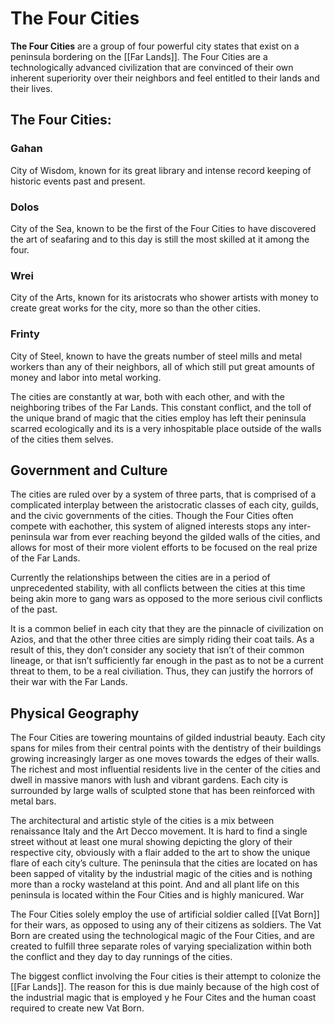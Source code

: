 # The Four Cities

**The Four Cities** are a group of four powerful city states that exist on a peninsula bordering on the [[Far Lands]]. The Four Cities are a technologically advanced civilization that are convinced of their own inherent superiority over their neighbors and feel entitled to their lands and their lives.

## The Four Cities:

### Gahan
City of Wisdom, known for its great library and intense record keeping of historic events past and present.

### Dolos
City of the Sea, known to be the first of the Four Cities to have discovered the art of seafaring and to this day is still the most skilled at it among the four.

### Wrei
City of the Arts, known for its aristocrats who shower artists with money to create great works for the city, more so than the other cities.

### Frinty
City of Steel, known to have the greats number of steel mills and metal workers than any of their neighbors, all of which still put great amounts of money and labor into metal working. 

The cities are constantly at war, both with each other, and with the neighboring tribes of the Far Lands. This constant conflict, and the toll of the unique brand of magic that the cities employ has left their peninsula scarred ecologically and its is a very inhospitable place outside of the walls of the cities them selves.

## Government and Culture
The cities are ruled over by a system of three parts, that is comprised of a complicated interplay between the aristocratic classes of each city, guilds, and the civic governments of the cities. Though the Four Cities often compete with eachother, this system of aligned interests stops any inter-peninsula war from ever reaching beyond the gilded walls of the cities, and allows for most of their more violent efforts to be focused on the real prize of the Far Lands.

Currently the relationships between the cities are in a period of unprecedented stability, with all conflicts between the cities at this time being akin more to gang wars as opposed to the more serious civil conflicts of the past.

It is a common belief in each city that they are the pinnacle of civilization on Azios, and that the other three cities are simply riding their coat tails. As a result of this, they don’t consider any society that isn’t of their common lineage, or that isn’t sufficiently far enough in the past as to not be a current threat to them, to be a real civiliation. Thus, they can justify the horrors of their war with the Far Lands.

## Physical Geography
The Four Cities are towering mountains of gilded industrial beauty. Each city spans for miles from their central points with the dentistry of their buildings growing increasingly larger as one moves towards the edges of their walls. The richest and most influential residents live in the center of  the cities and dwell in massive manors with lush and vibrant gardens. Each city is surrounded by large walls of sculpted stone that has been reinforced with metal bars.

The architectural and artistic style of the cities is a mix between renaissance Italy and the Art Decco movement. It is hard to find a single street without at least one mural showing depicting the glory of their respective city, obviously with a flair added to the art to show the unique flare of each city’s culture.
The peninsula that the cities are located on has been sapped of vitality by the industrial magic of the cities and is nothing more than a rocky wasteland at this point. And and all plant life on this peninsula is located within the Four Cities and is highly manicured.
War

The Four Cities solely employ the use of artificial soldier called [[Vat Born]] for their wars, as opposed to using any of their citizens as soldiers. The Vat Born are created using the technological magic of the Four Cities, and are created to fulfill three separate roles of varying specialization within both the conflict and they day to day runnings of the cities.

The biggest conflict involving the Four cities is their attempt to colonize the [[Far Lands]]. The reason for this is due mainly because of the high cost of the industrial magic that is employed y he Four Cites and the human coast required to create new Vat Born.

<Location><Settlement><Region>